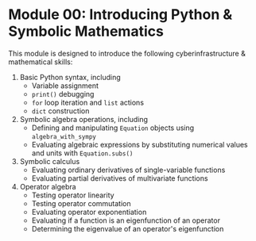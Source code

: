 Module 00: Introducing Python & Symbolic Mathematics
====================================================

This module is designed to introduce the following cyberinfrastructure & mathematical skills:
1. Basic Python syntax, including 
    - Variable assignment
    - `print()` debugging
    - `for` loop iteration and `list` actions
    - `dict` construction
2. Symbolic algebra operations, including
    - Defining and manipulating `Equation` objects using `algebra_with_sympy` 
    - Evaluating algebraic expressions by substituting numerical values and units with `Equation.subs()`
3. Symbolic calculus
    - Evaluating ordinary derivatives of single-variable functions
    - Evaluating partial derivatives of multivariate functions
4. Operator algebra
    - Testing operator linearity
    - Testing operator commutation
    - Evaluating operator exponentiation
    - Evaluating if a function is an eigenfunction of an operator
    - Determining the eigenvalue of an operator's eigenfunction
